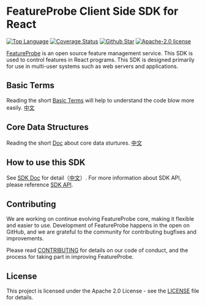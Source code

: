 # FeatureProbe Client Side SDK for React

[![Top Language](https://img.shields.io/github/languages/top/FeatureProbe/client-sdk-react)](https://github.com/FeatureProbe/client-sdk-react/search?l=rust)
[![Coverage Status](https://coveralls.io/repos/github/FeatureProbe/client-sdk-react/badge.svg?branch=main)](https://coveralls.io/github/FeatureProbe/client-sdk-react?branch=main)
[![Github Star](https://img.shields.io/github/stars/FeatureProbe/client-sdk-react)](https://github.com/FeatureProbe/client-sdk-react/stargazers)
[![Apache-2.0 license](https://img.shields.io/github/license/FeatureProbe/FeatureProbe)](https://github.com/FeatureProbe/FeatureProbe/blob/main/LICENSE)

[FeatureProbe](https://featureprobe.com/) is an open source feature management service. This SDK is used to control features in React programs. This
SDK is designed primarily for use in multi-user systems such as web servers and applications.

## Basic Terms

Reading the short [Basic Terms](https://github.com/FeatureProbe/FeatureProbe/blob/main/BASIC_TERMS.md) will help to understand the code blow more easily.  [中文](https://github.com/FeatureProbe/FeatureProbe/blob/main/BASIC_TERMS_CN.md)

## Core Data Structures

Reading the short [Doc](https://github.com/FeatureProbe/feature-probe-docs/blob/b8c55a35c771e4223469f1b121f8b78ab3d9bc22/docs/sdk/sdk-introduction.md?plain=1#L13-L34) about core data sturtures. [中文](https://github.com/FeatureProbe/feature-probe-docs/blob/b8c55a35c771e4223469f1b121f8b78ab3d9bc22/i18n/zh-CN/docusaurus-plugin-content-docs/current/sdk/sdk-introduction.md?plain=1#L14-L35)

## How to use this SDK

See [SDK Doc](https://featureprobe.github.io/FeatureProbe/how-to/Client-Side%20SDKs/react-sdk) for detail（[中文](https://featureprobe.github.io/FeatureProbe/zh-CN/how-to/Client-Side%20SDKs/react-sdk/)）. For more information about SDK API, please reference [SDK API](https://featureprobe.github.io/client-sdk-react/).


## Contributing

We are working on continue evolving FeatureProbe core, making it flexible and easier to use.
Development of FeatureProbe happens in the open on GitHub, and we are grateful to the
community for contributing bugfixes and improvements.

Please read [CONTRIBUTING](https://github.com/FeatureProbe/featureprobe/blob/master/CONTRIBUTING.md)
for details on our code of conduct, and the process for taking part in improving FeatureProbe.

## License

This project is licensed under the Apache 2.0 License - see the [LICENSE](LICENSE) file for details.

